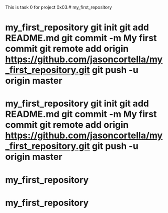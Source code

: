This is task 0 for project 0x03.# my_first_repository
# my_first_repository git init git add README.md git commit -m My first commit git remote add origin https://github.com/jasoncortella/my_first_repository.git git push -u origin master
# my_first_repository git init git add README.md git commit -m My first commit git remote add origin https://github.com/jasoncortella/my_first_repository.git git push -u origin master
# my_first_repository
# my_first_repository
